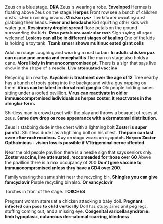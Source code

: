 Zeus on a blue stage. **DNA**
Zeus is wearing a robe. **Enveloped**
Hermes is floating above Zeus on the stage. **Herpes**
Front row see a bunch of children and chickens running around. **Chicken pox**
The kifs are sweating and grabbing their heads. **Fever and headache**
Kid squirting other kids with water gun. **Respiratory droplet spread**
Rose petals on the ground surrounding the kids. **Rose petals are vesicular rash**
Sign saying all ages welcome! **Lesions can all be in different stages of healing**
One of the kids is holding a toy tank. **Tzank smear shows multinucleated giant cells**

Adult on stage coughing and wearing a read turban. **In adults chicken pox can cause pneumonia and encephalitis**
The man on stage also holds a cane. **More likely in immunocompromised pt.**
There is a sign that says live show in the shape of a needle. **Live attenuated vaccine**

Recycling bin nearby. **Acyclovir is treatment over the age of 12**
Tree nearby has a bunch of roots going into the background with a guy napping on them. **Virus can be latent in dorsal root ganglia**
Old people holding canes sitting under a roofed pavillion. **Virus can reactivate in old or immunocompromised individuals as herpes zoster. It reactivates in the shingles form.**

Shirtless man in crowd upset with the play and throws a bouquet of roses at zeus. **Same dew drop on rose appearance with a dermatomal distribution.**

Zeus is stabbing dude in the chest with a lightning bolt **Zoster is super painful.**
Shirtless dude has a lightning bolt on his chest. **The pain can last even after rash resolves.**
Guy on stage wears an eyepatch. **Herpes Zoster Opthalmicus - vision loss is possible if V1 trigeminal nerve affected.**

Near the old people pavillion there is a needle sign that says seniors only. **Zoster vaccine, live attenuated, reccomended for those over 60**
Above the pavillion there is a max occupancy of 200 **Don't give vaccine to immunocompromised unless they have a CD4 over 200.**

Family wearing the same shirt near the recycling bin. **Shingles you can give famcyclovir**
Purple recycling bin also. **Or vancyclovir**

Torches in front of the stage. **TORCHES**

Pregnant woman stares at a chicken attacking a baby doll. **Pregnant infected can pass to child vertically**
Doll has stuby arms and peg legs, stuffing coming out, and a missing eye. **Congenital varicella syndrome: limb hypoplasia, cutaneous dermatomal scarring, blindness**